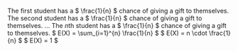 The first student has a $ \frac{1}{n} $ chance of giving a gift to themselves.
The second student has a $ \frac{1}{n} $ chance of giving a gift to themselves.
...
The $n$th student has a $ \frac{1}{n} $ chance of giving a gift to themselves.
$ E(X) = \sum\_{i=1}^{n} \frac{1}{n} $
$ E(X) = n \cdot \frac{1}{n} $
$ E(X) = 1 $
